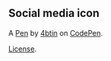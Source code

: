Social media icon 
------------------


A [Pen](https://codepen.io/4btin/pen/BaGRJeq) by [4btin](https://codepen.io/4btin) on [CodePen](https://codepen.io).

[License](https://codepen.io/license/pen/BaGRJeq).